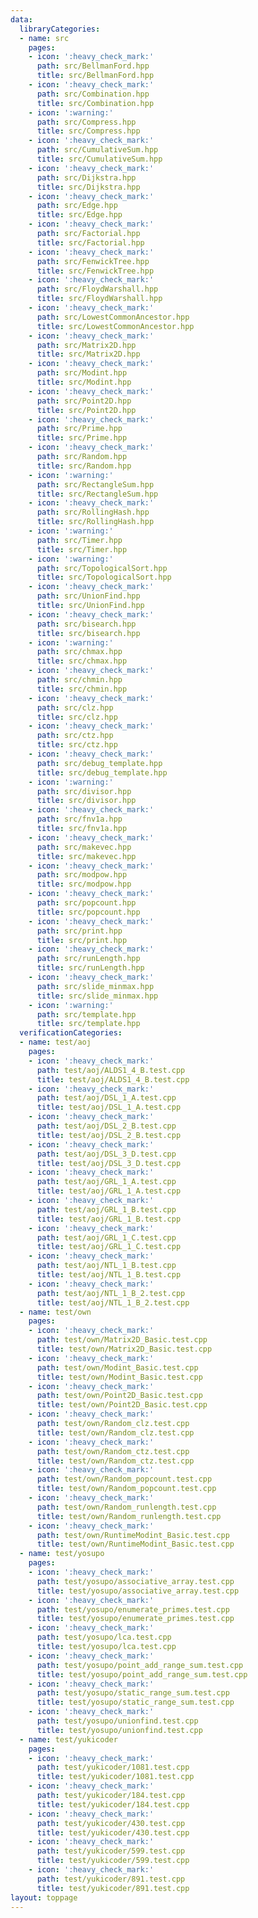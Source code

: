 ```yaml
---
data:
  libraryCategories:
  - name: src
    pages:
    - icon: ':heavy_check_mark:'
      path: src/BellmanFord.hpp
      title: src/BellmanFord.hpp
    - icon: ':heavy_check_mark:'
      path: src/Combination.hpp
      title: src/Combination.hpp
    - icon: ':warning:'
      path: src/Compress.hpp
      title: src/Compress.hpp
    - icon: ':heavy_check_mark:'
      path: src/CumulativeSum.hpp
      title: src/CumulativeSum.hpp
    - icon: ':heavy_check_mark:'
      path: src/Dijkstra.hpp
      title: src/Dijkstra.hpp
    - icon: ':heavy_check_mark:'
      path: src/Edge.hpp
      title: src/Edge.hpp
    - icon: ':heavy_check_mark:'
      path: src/Factorial.hpp
      title: src/Factorial.hpp
    - icon: ':heavy_check_mark:'
      path: src/FenwickTree.hpp
      title: src/FenwickTree.hpp
    - icon: ':heavy_check_mark:'
      path: src/FloydWarshall.hpp
      title: src/FloydWarshall.hpp
    - icon: ':heavy_check_mark:'
      path: src/LowestCommonAncestor.hpp
      title: src/LowestCommonAncestor.hpp
    - icon: ':heavy_check_mark:'
      path: src/Matrix2D.hpp
      title: src/Matrix2D.hpp
    - icon: ':heavy_check_mark:'
      path: src/Modint.hpp
      title: src/Modint.hpp
    - icon: ':heavy_check_mark:'
      path: src/Point2D.hpp
      title: src/Point2D.hpp
    - icon: ':heavy_check_mark:'
      path: src/Prime.hpp
      title: src/Prime.hpp
    - icon: ':heavy_check_mark:'
      path: src/Random.hpp
      title: src/Random.hpp
    - icon: ':warning:'
      path: src/RectangleSum.hpp
      title: src/RectangleSum.hpp
    - icon: ':heavy_check_mark:'
      path: src/RollingHash.hpp
      title: src/RollingHash.hpp
    - icon: ':warning:'
      path: src/Timer.hpp
      title: src/Timer.hpp
    - icon: ':warning:'
      path: src/TopologicalSort.hpp
      title: src/TopologicalSort.hpp
    - icon: ':heavy_check_mark:'
      path: src/UnionFind.hpp
      title: src/UnionFind.hpp
    - icon: ':heavy_check_mark:'
      path: src/bisearch.hpp
      title: src/bisearch.hpp
    - icon: ':warning:'
      path: src/chmax.hpp
      title: src/chmax.hpp
    - icon: ':heavy_check_mark:'
      path: src/chmin.hpp
      title: src/chmin.hpp
    - icon: ':heavy_check_mark:'
      path: src/clz.hpp
      title: src/clz.hpp
    - icon: ':heavy_check_mark:'
      path: src/ctz.hpp
      title: src/ctz.hpp
    - icon: ':heavy_check_mark:'
      path: src/debug_template.hpp
      title: src/debug_template.hpp
    - icon: ':warning:'
      path: src/divisor.hpp
      title: src/divisor.hpp
    - icon: ':heavy_check_mark:'
      path: src/fnv1a.hpp
      title: src/fnv1a.hpp
    - icon: ':heavy_check_mark:'
      path: src/makevec.hpp
      title: src/makevec.hpp
    - icon: ':heavy_check_mark:'
      path: src/modpow.hpp
      title: src/modpow.hpp
    - icon: ':heavy_check_mark:'
      path: src/popcount.hpp
      title: src/popcount.hpp
    - icon: ':heavy_check_mark:'
      path: src/print.hpp
      title: src/print.hpp
    - icon: ':heavy_check_mark:'
      path: src/runLength.hpp
      title: src/runLength.hpp
    - icon: ':heavy_check_mark:'
      path: src/slide_minmax.hpp
      title: src/slide_minmax.hpp
    - icon: ':warning:'
      path: src/template.hpp
      title: src/template.hpp
  verificationCategories:
  - name: test/aoj
    pages:
    - icon: ':heavy_check_mark:'
      path: test/aoj/ALDS1_4_B.test.cpp
      title: test/aoj/ALDS1_4_B.test.cpp
    - icon: ':heavy_check_mark:'
      path: test/aoj/DSL_1_A.test.cpp
      title: test/aoj/DSL_1_A.test.cpp
    - icon: ':heavy_check_mark:'
      path: test/aoj/DSL_2_B.test.cpp
      title: test/aoj/DSL_2_B.test.cpp
    - icon: ':heavy_check_mark:'
      path: test/aoj/DSL_3_D.test.cpp
      title: test/aoj/DSL_3_D.test.cpp
    - icon: ':heavy_check_mark:'
      path: test/aoj/GRL_1_A.test.cpp
      title: test/aoj/GRL_1_A.test.cpp
    - icon: ':heavy_check_mark:'
      path: test/aoj/GRL_1_B.test.cpp
      title: test/aoj/GRL_1_B.test.cpp
    - icon: ':heavy_check_mark:'
      path: test/aoj/GRL_1_C.test.cpp
      title: test/aoj/GRL_1_C.test.cpp
    - icon: ':heavy_check_mark:'
      path: test/aoj/NTL_1_B.test.cpp
      title: test/aoj/NTL_1_B.test.cpp
    - icon: ':heavy_check_mark:'
      path: test/aoj/NTL_1_B_2.test.cpp
      title: test/aoj/NTL_1_B_2.test.cpp
  - name: test/own
    pages:
    - icon: ':heavy_check_mark:'
      path: test/own/Matrix2D_Basic.test.cpp
      title: test/own/Matrix2D_Basic.test.cpp
    - icon: ':heavy_check_mark:'
      path: test/own/Modint_Basic.test.cpp
      title: test/own/Modint_Basic.test.cpp
    - icon: ':heavy_check_mark:'
      path: test/own/Point2D_Basic.test.cpp
      title: test/own/Point2D_Basic.test.cpp
    - icon: ':heavy_check_mark:'
      path: test/own/Random_clz.test.cpp
      title: test/own/Random_clz.test.cpp
    - icon: ':heavy_check_mark:'
      path: test/own/Random_ctz.test.cpp
      title: test/own/Random_ctz.test.cpp
    - icon: ':heavy_check_mark:'
      path: test/own/Random_popcount.test.cpp
      title: test/own/Random_popcount.test.cpp
    - icon: ':heavy_check_mark:'
      path: test/own/Random_runlength.test.cpp
      title: test/own/Random_runlength.test.cpp
    - icon: ':heavy_check_mark:'
      path: test/own/RuntimeModint_Basic.test.cpp
      title: test/own/RuntimeModint_Basic.test.cpp
  - name: test/yosupo
    pages:
    - icon: ':heavy_check_mark:'
      path: test/yosupo/associative_array.test.cpp
      title: test/yosupo/associative_array.test.cpp
    - icon: ':heavy_check_mark:'
      path: test/yosupo/enumerate_primes.test.cpp
      title: test/yosupo/enumerate_primes.test.cpp
    - icon: ':heavy_check_mark:'
      path: test/yosupo/lca.test.cpp
      title: test/yosupo/lca.test.cpp
    - icon: ':heavy_check_mark:'
      path: test/yosupo/point_add_range_sum.test.cpp
      title: test/yosupo/point_add_range_sum.test.cpp
    - icon: ':heavy_check_mark:'
      path: test/yosupo/static_range_sum.test.cpp
      title: test/yosupo/static_range_sum.test.cpp
    - icon: ':heavy_check_mark:'
      path: test/yosupo/unionfind.test.cpp
      title: test/yosupo/unionfind.test.cpp
  - name: test/yukicoder
    pages:
    - icon: ':heavy_check_mark:'
      path: test/yukicoder/1081.test.cpp
      title: test/yukicoder/1081.test.cpp
    - icon: ':heavy_check_mark:'
      path: test/yukicoder/184.test.cpp
      title: test/yukicoder/184.test.cpp
    - icon: ':heavy_check_mark:'
      path: test/yukicoder/430.test.cpp
      title: test/yukicoder/430.test.cpp
    - icon: ':heavy_check_mark:'
      path: test/yukicoder/599.test.cpp
      title: test/yukicoder/599.test.cpp
    - icon: ':heavy_check_mark:'
      path: test/yukicoder/891.test.cpp
      title: test/yukicoder/891.test.cpp
layout: toppage
---
```

